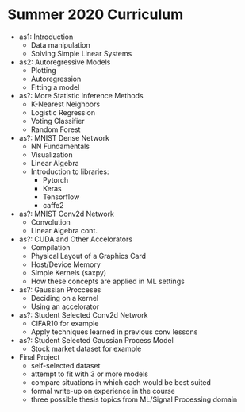 
# Summer 2020 Curriculum

- as1: Introduction
  - Data manipulation
  - Solving Simple Linear Systems
- as2: Autoregressive Models
  - Plotting
  - Autoregression
  - Fitting a model
- as?: More Statistic Inference Methods
  - K-Nearest Neighbors
  - Logistic Regression
  - Voting Classifier
  - Random Forest 
- as?: MNIST Dense Network
  - NN Fundamentals
  - Visualization
  - Linear Algebra
  - Introduction to libraries:
    - Pytorch
    - Keras
    - Tensorflow
    - caffe2
- as?: MNIST Conv2d Network
  - Convolution
  - Linear Algebra cont.
- as?: CUDA and Other Accelorators
  - Compilation
  - Physical Layout of a Graphics Card
  - Host/Device Memory
  - Simple Kernels (saxpy)
  - How these concepts are applied in ML settings
- as?: Gaussian Procceses
  - Deciding on a kernel
  - Using an accelorator
- as?: Student Selected Conv2d Network
  - CIFAR10 for example
  - Apply techniques learned in previous conv lessons
- as?: Student Selected Gaussian Process Model
  - Stock market dataset for example
- Final Project
  - self-selected dataset
  - attempt to fit with 3 or more models
  - compare situations in which each would be best suited
  - formal write-up on experience in the course
  - three possible thesis topics from ML/Signal Processing domain

